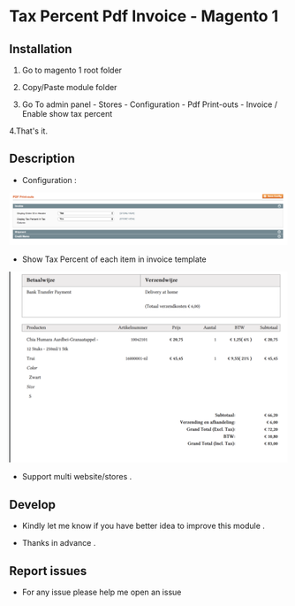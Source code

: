 # Tax Percent Pdf Invoice - Magento 1

## Installation

1. Go to magento 1 root folder

2. Copy/Paste module folder

3. Go To admin panel - Stores - Configuration - Pdf Print-outs - Invoice / Enable show tax percent

4.That's it.

## Description


- Configuration :

![Alt text](images/configuration.png?raw=true "Configuration")

- Show Tax Percent of each item in invoice template

![Alt text](images/taxinvoice.png?raw=true "Configuration")

- Support multi website/stores .


## Develop

- Kindly let me know if you have better idea to improve this module .

- Thanks in advance .

## Report issues
- For any issue please help me open an issue